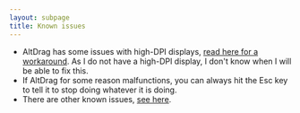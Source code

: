```yaml
---
layout: subpage
title: Known issues
---
```


- AltDrag has some issues with high-DPI displays, [read here for a workaround](https://github.com/stefansundin/altdrag/issues/7#issuecomment-50701359). As I do not have a high-DPI display, I don't know when I will be able to fix this.
- If AltDrag for some reason malfunctions, you can always hit the Esc key to tell it to stop doing whatever it is doing.
- There are other known issues, [see here](usage.html#known-issues).
